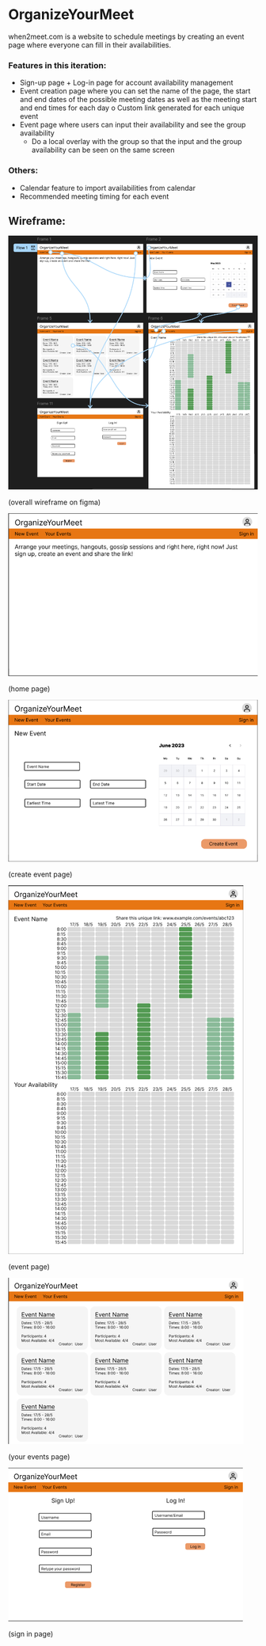 # OrganizeYourMeet
when2meet.com is a website to schedule meetings by creating an event page where everyone can fill in their availabilities. 

### Features in this iteration:
-	Sign-up page + Log-in page for account availability management
-	Event creation page where you can set the name of the page, the start and end dates of the possible meeting dates as well as the meeting start and end times for each day
o	Custom link generated for each unique event
-	Event page where users can input their availability and see the group availability
    -  Do a local overlay with the group so that the input and the group availability can be seen on the same screen

### Others:
-	Calendar feature to import availabilities from calendar 
-	Recommended meeting timing for each event

## Wireframe:
![alt text](./images/wireframe.png)

(overall wireframe on figma)

![alt text](./images/firstframe.png)

(home page)

![alt text](./images/secondframe.png)

(create event page)

![alt text](./images/thirdframe.png)

(event page)

![alt text](./images/fourthframe.png)

(your events page)

![alt text](./images/fifthframe.png)

(sign in page)